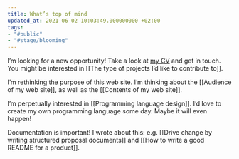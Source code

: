 ```yaml
---
title: What’s top of mind
updated_at: 2021-06-02 10:03:49.000000000 +02:00
tags:
- "#public"
- "#stage/blooming"
---
```



I’m looking for a new opportunity! Take a look at [my CV](https://denisdefreyne.com/cv/) and get in touch. You might be interested in [[The type of projects I’d like to contribute to]].

I’m rethinking the purpose of this web site. I’m thinking about the [[Audience of my web site]], as well as the [[Contents of my web site]].

I’m perpetually interested in [[Programming language design]]. I’d love to create my own programming language some day. Maybe it will even happen!

Documentation is important! I wrote about this: e.g. [[Drive change by writing structured proposal documents]] and [[How to write a good README for a product]].